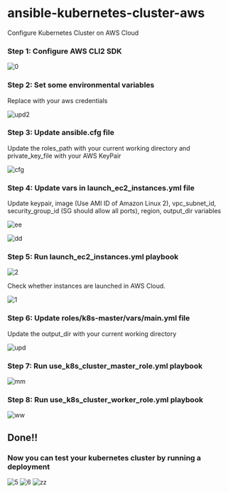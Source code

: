 # ansible-kubernetes-cluster-aws
Configure Kubernetes Cluster on AWS Cloud

### Step 1: Configure AWS CLI2 SDK
![0](https://user-images.githubusercontent.com/61789893/126860834-8f4bf522-0c1f-4cba-b6d4-6a185033701f.png)

### Step 2: Set some environmental variables
Replace with your aws credentials

![upd2](https://user-images.githubusercontent.com/61789893/126860849-2cdf5038-85d6-474f-a66b-269bdcf00b9d.png)

### Step 3: Update ansible.cfg file
Update the roles_path with your current working directory and private_key_file with your AWS KeyPair

![cfg](https://user-images.githubusercontent.com/61789893/126860884-741cdecf-dbe7-49e1-b7d8-b5cbae55743a.png)

### Step 4: Update vars in launch_ec2_instances.yml file
Update keypair, image (Use AMI ID of Amazon Linux 2), vpc_subnet_id, security_group_id (SG should allow all ports), region, output_dir variables

![ee](https://user-images.githubusercontent.com/61789893/126861120-8d52f03f-4e77-4b5e-8f9d-45e35a3f331a.png)

![dd](https://user-images.githubusercontent.com/61789893/126861124-7c06530b-8c1d-4342-a2ce-38d98dc3cff6.png)

### Step 5: Run launch_ec2_instances.yml playbook
![2](https://user-images.githubusercontent.com/61789893/126861205-c85d1bad-f6d5-4e17-aade-ba1b7cae9773.png)

Check whether instances are launched in AWS Cloud.

![1](https://user-images.githubusercontent.com/61789893/126861226-8de7f399-851e-475c-a35b-d9d5f642dcce.png)

### Step 6: Update roles/k8s-master/vars/main.yml file
Update the output_dir with your current working directory

![upd](https://user-images.githubusercontent.com/61789893/126861263-262b58c4-76b6-4aba-a012-757082d89dec.png)

### Step 7: Run use_k8s_cluster_master_role.yml playbook
![mm](https://user-images.githubusercontent.com/61789893/126861378-21cf56b9-33fb-43cc-8a22-a84e02f78e24.png)

### Step 8: Run use_k8s_cluster_worker_role.yml playbook
![ww](https://user-images.githubusercontent.com/61789893/126861482-37c4560e-c6fc-4727-8d95-f559af3db5bc.png)

## Done!! 

### Now you can test your kubernetes cluster by running a deployment
![5](https://user-images.githubusercontent.com/61789893/126861535-015f8af5-8266-4272-8099-af6dd1705610.png)
![6](https://user-images.githubusercontent.com/61789893/126861540-3f29563f-b3df-42c2-b4dd-74af2ab02b8e.png)
![zz](https://user-images.githubusercontent.com/61789893/126861547-65957df8-a749-4ddc-ac47-ef873ce0a1ce.png)






